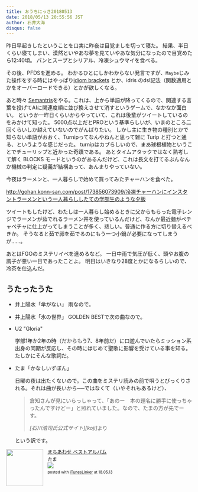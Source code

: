 ```yaml
---
title: おうちにっき20180513
date: 2018/05/13 20:55:56 JST
author: 石井大海
disqus: false
---
```


昨日早起きしたということを口実に昨夜は目覚ましを切って寝た。
結果、半日くらい寝てしまい、漠然といやあな夢を見ていやあな気分になったので目覚めたら12:40頃。
パンとスープとシリアル、冷凍シュウマイを食べる。

その後、PFDSを進める。
わかるひとにしかわからない発言ですが、`Maybe`じみた操作をする時にはやっぱり[idiom brackets][idiom brackets] とか、idris のdsl記法（関数適用とかをオーバーロードできる）とかが欲しくなる。

あと時々 [Semantris][semantris]をやる。これは、上から単語が降ってくるので、関連する言葉を投げてAIに関連度順に並び換えさせて消すというゲームで、なかなか面白い。
というか一昨日くらいからやっていて、これは後輩がツイートしているのをみかけて知った。
5000点以上だとPROという基準らしいが、いまのところ二回くらいしか越えていないのでがんばりたい。
しかし主に生き物の種別とかで知らない単語がおおく、Turnipってなんやねんと思って雑に Turip と打つと通る、というような感じだった。
turnipはカブらしいので、まあ球根植物ということでチューリップと近かった奇蹟である。
あとタイムアタックではなく熟考して解く BLOCKS モードというのがあるんだけど、これは長文を打てるぶんなんか機械の判定に疑義が結構あって、あんまりやっていない。


今夜はラーメンと、一人暮らしで始めて買ってみたチャーハンを食べた。

<div class="tumblr-post" data-href="https://embed.tumblr.com/embed/post/NvJbxbG4ja_bU6ZaCP5BrA/173856073909" data-did="1655022494e52850afd8091325c987a119b28ae2"><a href="http://gohan.konn-san.com/post/173856073909/冷凍チャーハンにインスタントラーメンという一人暮らししたての学部生のような夕飯">http://gohan.konn-san.com/post/173856073909/冷凍チャーハンにインスタントラーメンという一人暮らししたての学部生のような夕飯</a></div>  <script async src="https://assets.tumblr.com/post.js"></script>

ツイートもしたけど、わたしは一人暮らし始めるときに父からもらった電子レンジでラーメンが茹でれるラーメン丼を使っているんだけど、なんか最近麺がペチャペチャに仕上がってしまうことが多く、悲しい。普通に作る方に切り替えるべきか。
そうなると茹で卵を茹でるのにもう一つ小鍋が必要になってしまうが……。

あとはFGOのミステリイベを進めるなど。
一日中雨で気圧が低く、頭やお腹の調子が悪い一日であったことよ。
明日はいきなり28度とかになるらしいので、冷茶を仕込んだ。

## うたったうた
* 井上陽水「傘がない」 雨なので。
* 井上陽水「氷の世界」 GOLDEN BESTで次の曲なので。
* U2 "Gloria"

  学部1年か2年の時（だからもう7、8年前だ）に口遊んでいたらミッション系出身の同期が反応し、その時にはじめて聖歌に影響を受けている事を知る。たしかにそんな歌詞だ。
* たま「かなしいずぼん」

  日曜の夜は出たくないので。この曲をミステリ読みの前で唄うとびっくりされる。それは曲が長いから──ではなくて（いやそれもあるけど）、
  
  > 倉知さんが見にいらっしゃって、「あのー　本の題名に勝手に使っちゃったんですけどー」と照れていました。なので、たまの方が先でーす。
  > <footer class="blockquote-footer"><cite>[石川浩司氏公式サイト][koji]</cite>より</footer>
  
  という訳です。

[](asin:B00002DDH8) 
[](asin:4488421016)
[](asin:B001OGSSVM)

<div class="row">
<div class='mx-auto iTunesLinker-box' style='text-align:left;padding-bottom:20px;font-size:small;/zoom: 1;overflow: hidden;'><div class='iTunesLinker-list' style='clear: both;'><div class='iTunesLinker-image' style='float:left;margin:0px 12px 5px 0px;'><a href='https://itunes.apple.com/jp/album/%E3%81%BE%E3%81%A1%E3%81%82%E3%82%8F%E3%81%9B-%E3%83%99%E3%82%B9%E3%83%88%E3%82%A2%E3%83%AB%E3%83%90%E3%83%A0/1333456153?uo=4&at=1010lLuG' target='_blank' rel='nofollow'><img src='https://is2-ssl.mzstatic.com/image/thumb/Music128/v4/22/bc/ab/22bcabd1-f961-c759-1534-68976d9db92e/source/100x100bb.jpg' width='100' style='border: none;' /></a></div><div class='iTunesLinker-info' style='margin-bottom: 10px'><div class='iTunesLinker-name' style='margin-bottom:1px;line-height:120%'><a href='https://itunes.apple.com/jp/album/%E3%81%BE%E3%81%A1%E3%81%82%E3%82%8F%E3%81%9B-%E3%83%99%E3%82%B9%E3%83%88%E3%82%A2%E3%83%AB%E3%83%90%E3%83%A0/1333456153?uo=4&at=1010lLuG' rel='nofollow' target='_blank'>まちあわせ ベストアルバム</a></div><div class='iTunesLinker-detail'>たま<br /><a href='https://itunes.apple.com/jp/album/%E3%81%BE%E3%81%A1%E3%81%82%E3%82%8F%E3%81%9B-%E3%83%99%E3%82%B9%E3%83%88%E3%82%A2%E3%83%AB%E3%83%90%E3%83%A0/1333456153?uo=4&at=1010lLuG' rel='nofollow' target='_blank'><img src='http://ax.phobos.apple.com.edgesuite.net/ja_jp/images/web/linkmaker/badge_itunes-sm.gif'></a></div><div style='font-size:80%;margin-top:5px;line-height:120%'>posted with <a href='http://ituneslinker.biz/' title='iTunes/iPhoneアプリランキングリンク作成ツール' target='_blank'>iTunesLinker</a> at 18.05.13</div></div></div></div>
</div>

[idiom brackets]: https://personal.cis.strath.ac.uk/conor.mcbride/pub/she/idiom.html

[semantris]: https://research.google.com/semantris

[koji]: http://ukyup.sr44.info/den0006.html




